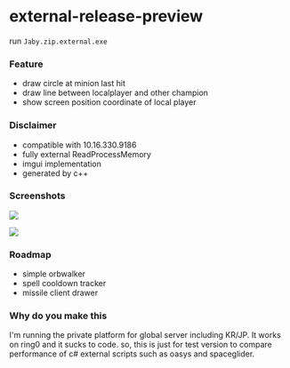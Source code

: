 # external-release-preview

run `Jaby.zip.external.exe`

### Feature
- draw circle at minion last hit
- draw line between localplayer and other champion
- show screen position coordinate of local player

### Disclaimer
- compatible with 10.16.330.9186
- fully external ReadProcessMemory
- imgui implementation
- generated by c++

### Screenshots
![](https://github.com/jaby-zip/external-release-preview/blob/master/s1.png)  
  
![](https://github.com/jaby-zip/external-release-preview/blob/master/s2.png)  
  
  
### Roadmap
- simple orbwalker
- spell cooldown tracker
- missile client drawer


### Why do you make this
I'm running the private platform for global server including KR/JP. It works on ring0 and it sucks to code.
so, this is just for test version to compare performance of c# external scripts such as oasys and spaceglider.
